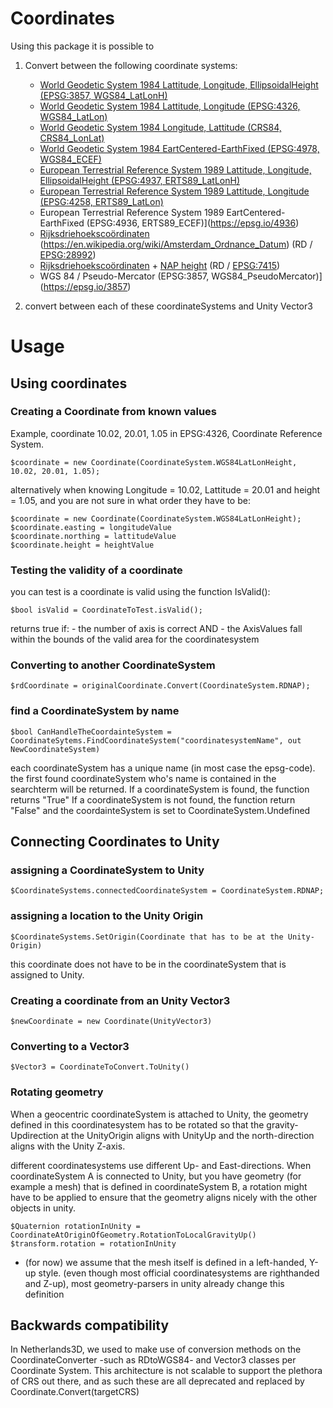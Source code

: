 ﻿Coordinates
===========

Using this package it is possible to 

1. Convert between the following coordinate systems:
   - [World Geodetic System 1984 Lattitude, Longitude, EllipsoidalHeight (EPSG:3857, WGS84_LatLonH)](https://epsg.io/3857)
   - [World Geodetic System 1984 Lattitude, Longitude (EPSG:4326, WGS84_LatLon)](https://epsg.io/4326)
   - [World Geodetic System 1984 Longitude, Lattitude (CRS84, CRS84_LonLat)](https://spatialreference.org/ref/ogc/CRS84/)
   - [World Geodetic System 1984 EartCentered-EarthFixed (EPSG:4978, WGS84_ECEF)](https://epsg.io/4978)
   - [European Terrestrial Reference System 1989 Lattitude, Longitude, EllipsoidalHeight (EPSG:4937, ERTS89_LatLonH)](https://epsg.io/4937)
   - [European Terrestrial Reference System 1989 Lattitude, Longitude (EPSG:4258, ERTS89_LatLon)](https://epsg.io/4258)
   - European Terrestrial Reference System 1989 EartCentered-EarthFixed (EPSG:4936, ERTS89_ECEF)](https://epsg.io/4936)
   - [Rijksdriehoekscoördinaten](https://nl.wikipedia.org/wiki/Rijksdriehoeksco%C3%B6rdinaten) (https://en.wikipedia.org/wiki/Amsterdam_Ordnance_Datum) (RD / [EPSG:28992](https://epsg.io/28992))
   - [Rijksdriehoekscoördinaten](https://nl.wikipedia.org/wiki/Rijksdriehoeksco%C3%B6rdinaten) + [NAP height](https://en.wikipedia.org/wiki/Amsterdam_Ordnance_Datum) (RD / [EPSG:7415](https://epsg.io/7415))
   - WGS 84 / Pseudo-Mercator (EPSG:3857, WGS84_PseudoMercator)](https://epsg.io/3857)


2. convert between each of these coordinateSystems and Unity Vector3

# Usage

## Using coordinates

### Creating a Coordinate from known values

Example, coordinate 10.02, 20.01, 1.05 in EPSG:4326, Coordinate Reference System.

```
$coordinate = new Coordinate(CoordinateSystem.WGS84LatLonHeight, 10.02, 20.01, 1.05);
```
alternatively when knowing Longitude = 10.02, Lattitude = 20.01 and height = 1.05, and you are not sure in what order they have to be:
```
$coordinate = new Coordinate(CoordinateSystem.WGS84LatLonHeight);
$coordinate.easting = longitudeValue
$coordinate.northing = lattitudeValue
$coordinate.height = heightValue
```


### Testing the validity of a coordinate

you can test is a coordinate is valid using the function IsValid():

```
$bool isValid = CoordinateToTest.isValid();
```
returns true if:
	- the number of axis is correct AND
	- the AxisValues fall within the bounds of the valid area for the coordinatesystem

### Converting to another CoordinateSystem
```
$rdCoordinate = originalCoordinate.Convert(CoordinateSystem.RDNAP);
```
### find a CoordinateSystem by name
```
$bool CanHandleTheCoordainteSystem = CoordinateSytems.FindCoordinateSystem("coordinatesystemName", out NewCoordinateSystem)
```
each coordinateSystem has a unique name (in most case the epsg-code). the first found coordinateSystem who's name is contained in the searchterm will be returned.
If a coordinateSystem is found, the function returns "True"
If a coordinateSystem is not found, the function return "False" and the coordainteSystem is set to CoordinateSystem.Undefined

## Connecting Coordinates to Unity

### assigning a CoordinateSystem to Unity
```
$CoordinateSystems.connectedCoordinateSystem = CoordinateSystem.RDNAP;
```
### assigning a location to the Unity Origin
```
$CoordinateSystems.SetOrigin(Coordinate that has to be at the Unity-Origin)
```
this coordinate does not have to be in the coordinateSystem that is assigned to Unity.

### Creating a coordinate from an Unity Vector3
```
$newCoordinate = new Coordinate(UnityVector3)
```
### Converting to a Vector3
```
$Vector3 = CoordinateToConvert.ToUnity()
```
### Rotating geometry
When a geocentric coordinateSystem is attached to Unity, the geometry defined in this coordinatesystem has to be rotated so that the gravity-Updirection at the UnityOrigin aligns with UnityUp and the north-direction aligns with the Unity Z-axis.

different coordinatesystems use different Up- and East-directions.
When coordinateSystem A is connected to Unity, but you have geometry (for example a mesh) that is defined in coordinateSystem B, a rotation might have to be applied to ensure that the geometry aligns nicely with the other objects in unity.
```
$Quaternion rotationInUnity = CoordinateAtOriginOfGeometry.RotationToLocalGravityUp()
$transform.rotation = rotationInUnity
```
* (for now) we assume that the mesh itself is defined in a left-handed, Y-up style. (even though most official coordinatesystems are righthanded and Z-up), most geometry-parsers in unity already change this definition


## Backwards compatibility

In Netherlands3D, we used to make use of conversion methods on the CoordinateConverter -such as RDtoWGS84- and
Vector3 classes per Coordinate System. This architecture is not scalable to support the plethora of CRS out there,
and as such these are all deprecated and replaced by Coordinate.Convert(targetCRS)